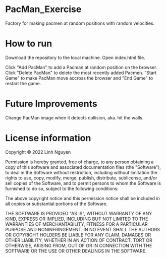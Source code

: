 # PacMan_Exercise
Factory for making pacmen at random positions with random velocities.

# How to run
Download the repository to the local machine. Open index.html file.

Click "Add PacMan" to add a Pacman at random position on the browser. 
Click "Delete PacMan" to delete the most recently added Pacmen.
"Start Game" to make PacMan move accross the browser and "End Game" to restart the game.

# Future Improvements
Change PacMan image when it detects collision, aka. hit the walls.

# License information
Copyright © 2022 Linh Nguyen

Permission is hereby granted, free of charge, to any person obtaining a copy of this software and associated documentation files (the "Software"), to deal in the Software without restriction, including without limitation the rights to use, copy, modify, merge, publish, distribute, sublicense, and/or sell copies of the Software, and to permit persons to whom the Software is furnished to do so, subject to the following conditions:

The above copyright notice and this permission notice shall be included in all copies or substantial portions of the Software.

THE SOFTWARE IS PROVIDED "AS IS", WITHOUT WARRANTY OF ANY KIND, EXPRESS OR IMPLIED, INCLUDING BUT NOT LIMITED TO THE WARRANTIES OF MERCHANTABILITY, FITNESS FOR A PARTICULAR PURPOSE AND NONINFRINGEMENT. IN NO EVENT SHALL THE AUTHORS OR COPYRIGHT HOLDERS BE LIABLE FOR ANY CLAIM, DAMAGES OR OTHER LIABILITY, WHETHER IN AN ACTION OF CONTRACT, TORT OR OTHERWISE, ARISING FROM, OUT OF OR IN CONNECTION WITH THE SOFTWARE OR THE USE OR OTHER DEALINGS IN THE SOFTWARE.

